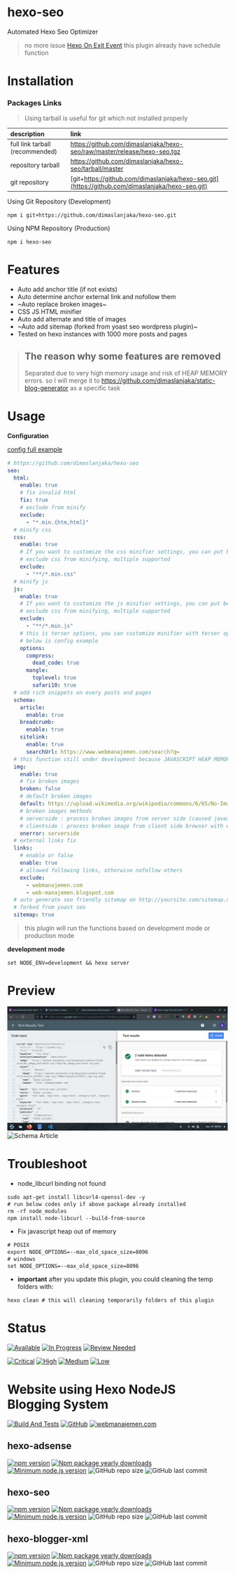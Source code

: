 # hexo-seo
Automated Hexo Seo Optimizer

> no more issue [Hexo On Exit Event](https://github.com/hexojs/hexo/issues/4822)
> this plugin already have schedule function

# Installation
### Packages Links
> Using tarball is useful for git which not installed properly

| description | link |
| :--- | :--- |
| full link tarball (recommended) | https://github.com/dimaslanjaka/hexo-seo/raw/master/release/hexo-seo.tgz |
| repository tarball | https://github.com/dimaslanjaka/hexo-seo/tarball/master |
| git repository | [git+https://github.com/dimaslanjaka/hexo-seo.git](https://github.com/dimaslanjaka/hexo-seo.git) |

Using Git Repository (Development)
```shell
npm i git+https://github.com/dimaslanjaka/hexo-seo.git
```
Using NPM Repository (Production)
```shell
npm i hexo-seo
```

# Features

- Auto add anchor title (if not exists)
- Auto determine anchor external link and nofollow them
- ~Auto replace broken images~
- CSS JS HTML minifier
- Auto add alternate and title of images
- ~Auto add sitemap (forked from yoast seo wordpress plugin)~
- Tested on hexo instances with 1000 more posts and pages

> ## The reason why some features are removed
> Separated due to very high memory usage and risk of HEAP MEMORY errors. so I will merge it to https://github.com/dimaslanjaka/static-blog-generator as a specific task

# Usage
**Configuration**

[config full example](https://github.com/dimaslanjaka/site/blob/hexo-seo/_config.yml)

```yaml
# https://github.com/dimaslanjaka/hexo-seo
seo:
  html:
    enable: true
    # fix invalid html
    fix: true
    # exclude from minify
    exclude:
      - "*.min.{htm,html}"
  # minify css
  css:
    enable: true
    # If you want to customize the css minifier settings, you can put below
    # exclude css from minifying, multiple supported
    exclude:
      - "**/*.min.css"
  # minify js
  js:
    enable: true
    # If you want to customize the js minifier settings, you can put below
    # exclude css from minifying, multiple supported
    exclude:
      - "**/*.min.js"
    # this is terser options, you can customize minifier with terser options https://github.com/terser/terser
    # below is config example
    options:
      compress:
        dead_code: true
      mangle:
        toplevel: true
        safari10: true
  # add rich snippets on every posts and pages
  schema:
    article:
      enable: true
    breadcrumb:
      enable: true
    sitelink:
      enable: true
      searchUrl: https://www.webmanajemen.com/search?q=
  # this function still under development because JAVASCRIPT HEAP MEMORY and my device is 8GB RAM
  img:
    enable: true
    # fix broken images
    broken: false
    # default broken images
    default: https://upload.wikimedia.org/wikipedia/commons/6/65/No-Image-Placeholder.svg
    # broken images methods
    # serverside : process broken images from server side (caused javascript heap out of memory, if your post large and your device has insufficient memory)
    # clientside : process broken image from client side browser with webjs
    onerror: serverside
  # external links fix
  links:
    # enable or false
    enable: true
    # allowed following links, otherwise nofollow others
    exclude:
      - webmanajemen.com
      - web-manajemen.blogspot.com
  # auto generate seo friendly sitemap on http://yoursite.com/sitemap.xml
  # forked from yoast seo
  sitemap: true
```
> this plugin will run the functions based on development mode or production mode

**development mode**
```shell
set NODE_ENV=development && hexo server
```

# Preview

![Google Rich Snippets](./images/rich-snippets-result.png)
![Schema Article](https://user-images.githubusercontent.com/12471057/142891853-7c00a941-26b6-4a69-9fcd-59b61505e920.png)

# Troubleshoot

- node_libcurl binding not found
```shell
sudo apt-get install libcurl4-openssl-dev -y
# run below codes only if above package already installed
rm -rf node_modules
npm install node-libcurl --build-from-source
```

- Fix javascript heap out of memory
```shell
# POSIX
export NODE_OPTIONS=--max_old_space_size=8096
# windows
set NODE_OPTIONS=--max_old_space_size=8096
```

- **important** after you update this plugin, you could cleaning the temp folders with:
```shell
hexo clean # this will cleaning temporarily folders of this plugin
```

# Status
[![Available](https://img.shields.io/github/issues/dimaslanjaka/hexo-seo/Status:%20Available.svg?color=brightgreen)](https://github.com/dimaslanjaka/hexo-seo/issues?q=is%3Aopen+is%3Aissue+label%3A%22Status%3A+Available%22) [![In Progress](https://img.shields.io/github/issues/dimaslanjaka/hexo-seo/Status:%20In%20Progress.svg)](https://github.com/dimaslanjaka/hexo-seo/labels/Status:%20In%20Progress) [![Review Needed](https://img.shields.io/github/issues/dimaslanjaka/hexo-seo/Status:%20Review%20Needed.svg)](https://github.com/dimaslanjaka/hexo-seo/labels/Status%3A%20Review%20Needed)

[![Critical](https://img.shields.io/github/issues/dimaslanjaka/hexo-seo/Priority:%20Critical.svg?color=critical
)](https://github.com/dimaslanjaka/hexo-seo/labels/Priority%3A%20Critical) [![High](https://img.shields.io/github/issues/dimaslanjaka/hexo-seo/Priority:%20High.svg?color=important)](https://github.com/dimaslanjaka/hexo-seo/labels/Priority%3A%20High) [![Medium](https://img.shields.io/github/issues/dimaslanjaka/hexo-seo/Priority:%20Medium.svg)](https://github.com/dimaslanjaka/hexo-seo/labels/Priority%3A%20Medium) [![Low](https://img.shields.io/github/issues/dimaslanjaka/hexo-seo/Priority:%20Low.svg)](https://github.com/dimaslanjaka/hexo-seo/labels/Priority%3A%20Low)

# Website using Hexo NodeJS Blogging System

[![Build And Tests](https://github.com/dimaslanjaka/dimaslanjaka.github.io/actions/workflows/page.yml/badge.svg?branch=compiler)](https://github.com/dimaslanjaka/dimaslanjaka.github.io/actions/workflows/page.yml)
[![GitHub](https://badgen.net/badge/icon/github?icon=github&label&style=flat-square)](https://github.com/dimaslanjaka/dimaslanjaka.github.io/tree/compiler)
[![webmanajemen.com](https://img.shields.io/website.svg?down_color=red&down_message=down&style=flat-square&up_color=green&up_message=up&label=webmanajemen.com&url=https://webmanajemen.com)](https://webmanajemen.com)

## hexo-adsense
[![npm version](https://badge.fury.io/js/hexo-adsense.svg?style=flat-square)](https://badge.fury.io/js/hexo-adsense)
[![Npm package yearly downloads](https://badgen.net/npm/dy/hexo-adsense?style=flat-square)](https://npmjs.com/package/hexo-adsense)
[![Minimum node.js version](https://badgen.net/npm/node/hexo-adsense?style=flat-square)](https://npmjs.com/package/hexo-adsense)
![GitHub repo size](https://img.shields.io/github/repo-size/dimaslanjaka/hexo-adsense?label=Repository%20Size&style=flat-square)
![GitHub last commit](https://img.shields.io/github/last-commit/dimaslanjaka/hexo-adsense?color=blue&label=Last%20Commit&style=flat-square)

## hexo-seo
[![npm version](https://badge.fury.io/js/hexo-seo.svg?style=flat-square)](https://badge.fury.io/js/hexo-seo)
[![Npm package yearly downloads](https://badgen.net/npm/dy/hexo-seo?style=flat-square)](https://npmjs.com/package/hexo-seo)
[![Minimum node.js version](https://badgen.net/npm/node/hexo-seo?style=flat-square)](https://npmjs.com/package/hexo-seo)
![GitHub repo size](https://img.shields.io/github/repo-size/dimaslanjaka/hexo-seo?label=Repository%20Size&style=flat-square)
![GitHub last commit](https://img.shields.io/github/last-commit/dimaslanjaka/hexo-seo?color=blue&label=Last%20Commit&style=flat-square)

## hexo-blogger-xml
[![npm version](https://badge.fury.io/js/hexo-blogger-xml.svg?style=flat-square)](https://badge.fury.io/js/hexo-blogger-xml)
[![Npm package yearly downloads](https://badgen.net/npm/dy/hexo-blogger-xml?style=flat-square)](https://npmjs.com/package/hexo-blogger-xml)
[![Minimum node.js version](https://badgen.net/npm/node/hexo-blogger-xml?style=flat-square)](https://npmjs.com/package/hexo-blogger-xml)
![GitHub repo size](https://img.shields.io/github/repo-size/dimaslanjaka/hexo-blogger-xml?label=Repository%20Size&style=flat-square)
![GitHub last commit](https://img.shields.io/github/last-commit/dimaslanjaka/hexo-blogger-xml?color=blue&label=Last%20Commit&style=flat-square)
